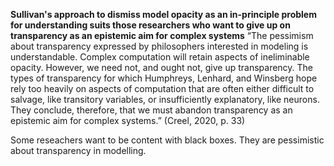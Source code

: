 **Sullivan's approach to dismiss model opacity as an in-principle problem for understanding suits those researchers who want to give up on transparency as an epistemic aim for complex systems**
“The pessimism about transparency expressed by philosophers interested in modeling is understandable. Complex computation will retain aspects of ineliminable opacity. However, we need not, and ought not, give up transparency. The types of transparency for which Humphreys, Lenhard, and Winsberg hope rely too heavily on aspects of computation that are often either difficult to salvage, like transitory variables, or insufficiently explanatory, like neurons. They conclude, therefore, that we must abandon transparency as an epistemic aim for complex systems.” (Creel, 2020, p. 33)

Some reseachers want to be content with black boxes. They are pessimistic about transparency in modelling.

